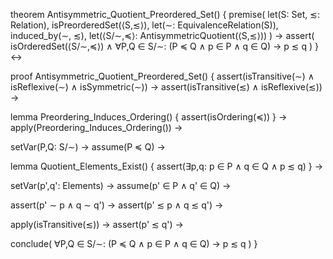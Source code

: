 theorem Antisymmetric_Quotient_Preordered_Set() {
  premise(
    let(S: Set, ≲: Relation),
    isPreorderedSet(⟨S,≲⟩),
    let(∼: EquivalenceRelation(S)),
    induced_by(∼, ≲),
    let(⟨S/∼,≼⟩: AntisymmetricQuotient(⟨S,≲⟩))
  ) →
  assert(
    isOrderedSet(⟨S/∼,≼⟩) ∧
    ∀P,Q ∈ S/∼: (P ≼ Q ∧ p ∈ P ∧ q ∈ Q) → p ≲ q
  )
} ↔

proof Antisymmetric_Quotient_Preordered_Set() {
  assert(isTransitive(∼) ∧ isReflexive(∼) ∧ isSymmetric(∼)) →
  assert(isTransitive(≲) ∧ isReflexive(≲)) →
  
  lemma Preordering_Induces_Ordering() {
    assert(isOrdering(≼))
  } →
  apply(Preordering_Induces_Ordering()) →
  
  setVar(P,Q: S/∼) →
  assume(P ≼ Q) →
  
  lemma Quotient_Elements_Exist() {
    assert(∃p,q: p ∈ P ∧ q ∈ Q ∧ p ≲ q)
  } →
  
  setVar(p',q': Elements) →
  assume(p' ∈ P ∧ q' ∈ Q) →
  
  assert(p' ∼ p ∧ q ∼ q') →
  assert(p' ≲ p ∧ q ≲ q') →
  
  apply(isTransitive(≲)) →
  assert(p' ≲ q') →
  
  conclude(
    ∀P,Q ∈ S/∼: (P ≼ Q ∧ p ∈ P ∧ q ∈ Q) → p ≲ q
  )
}